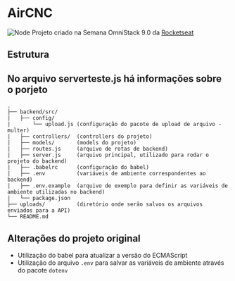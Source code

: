 # AirCNC

![Node](https://img.shields.io/badge/node-v12.18.3-green) 
Projeto criado na Semana OmniStack 9.0 da [Rocketseat](https://rocketseat.com.br)

## Estrutura
## No arquivo serverteste.js há informações sobre o porjeto
```
.
├── backend/src/
|   ├── config/
|       └── upload.js (configuração do pacote de upload de arquivo - multer)
|   ├── controllers/  (controllers do projeto)
|   ├── models/       (models do projeto)
|   ├── routes.js     (arquivo de rotas de backend)
|   ├── server.js     (arquivo principal, utilizado para rodar o projeto do backend)
|   ├── .babelrc      (configuração do babel)
|   ├── .env          (variáveis de ambiente correspondentes ao backend)
|   ├── .env.example  (arquivo de exemplo para definir as variáveis de ambiente utilizadas no backend)
|   └── package.json
├── uploads/          (diretório onde serão salvos os arquivos enviados para a API)
└── README.md
```

## Alterações do projeto original
- Utilização do babel para atualizar a versão do ECMAScript
- Utilização do arquivo `.env` para salvar as variáveis de ambiente através do pacote `dotenv`
